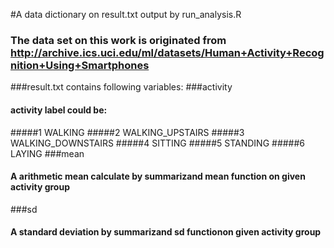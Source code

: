 #A data dictionary on result.txt output by run_analysis.R
### The data set on this work is originated from http://archive.ics.uci.edu/ml/datasets/Human+Activity+Recognition+Using+Smartphones
###result.txt contains following variables:
###activity
#### activity label could be:
#####1 WALKING
#####2 WALKING_UPSTAIRS
#####3 WALKING_DOWNSTAIRS
#####4 SITTING
#####5 STANDING
#####6 LAYING
###mean
#### A arithmetic mean calculate by summarizand mean function on given activity group
###sd
#### A standard deviation by summarizand sd functionon given activity group
